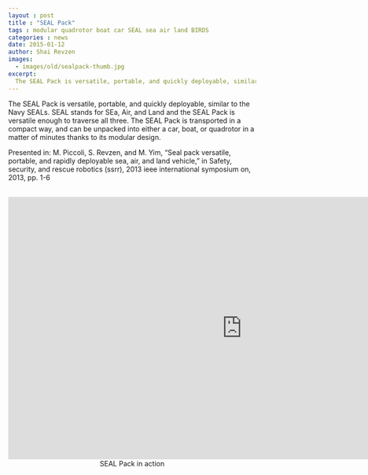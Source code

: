 ```yaml
---
layout : post
title : "SEAL Pack"
tags : modular quadrotor boat car SEAL sea air land BIRDS
categories : news
date: 2015-01-12
author: Shai Revzen 
images:
  - images/old/sealpack-thumb.jpg
excerpt: 
  The SEAL Pack is versatile, portable, and quickly deployable, similar to the Navy SEALs.  SEAL stands for SEa, Air, and Land and the SEAL Pack is versatile enough to traverse all three.  The SEAL Pack is transported in a compact way, and can be unpacked into either a car, boat, or quadrotor in a matter of minutes thanks to its modular design.
---
```

The SEAL Pack is versatile, portable, and quickly deployable, similar to the Navy SEALs.  SEAL stands for SEa, Air, and Land and the SEAL Pack is versatile enough to traverse all three.  The SEAL Pack is transported in a compact way, and can be unpacked into either a car, boat, or quadrotor in a matter of minutes thanks to its modular design.

Presented in:
  M. Piccoli, S. Revzen, and M. Yim, “Seal pack versatile, portable, and rapidly deployable sea, air, and land vehicle,” in Safety, security, and rescue robotics (ssrr), 2013 ieee international symposium on, 2013, pp. 1-6

<br>
<center><iframe width="950" height="534" src="http://www.youtube.com/embed/uYhWoePvCGA?feature=oembed" frameborder="0" allowfullscreen></iframe></center>
<center>SEAL Pack in action</center>
<br>


